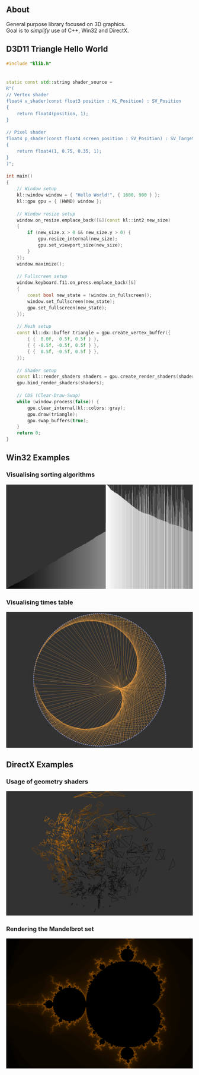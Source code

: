 ## About
General purpose library focused on 3D graphics.  
Goal is to *simplify* use of C++, Win32 and DirectX.  

## D3D11 Triangle Hello World
```cpp
#include "klib.h"


static const std::string shader_source =
R"(
// Vertex shader
float4 v_shader(const float3 position : KL_Position) : SV_Position
{
    return float4(position, 1);
}

// Pixel shader
float4 p_shader(const float4 screen_position : SV_Position) : SV_Target
{
    return float4(1, 0.75, 0.35, 1);
}
)";

int main()
{
    // Window setup
    kl::window window = { "Hello World!", { 1600, 900 } };
    kl::gpu gpu = { (HWND) window };

    // Window resize setup
    window.on_resize.emplace_back([&](const kl::int2 new_size)
    {
        if (new_size.x > 0 && new_size.y > 0) {
            gpu.resize_internal(new_size);
            gpu.set_viewport_size(new_size);
        }
    });
    window.maximize();

    // Fullscreen setup
    window.keyboard.f11.on_press.emplace_back([&]
    {
        const bool new_state = !window.in_fullscreen();
        window.set_fullscreen(new_state);
        gpu.set_fullscreen(new_state);
    });

    // Mesh setup
    const kl::dx::buffer triangle = gpu.create_vertex_buffer({
        { {  0.0f,  0.5f, 0.5f } },
        { { -0.5f, -0.5f, 0.5f } },
        { {  0.5f, -0.5f, 0.5f } },
    });

    // Shader setup
    const kl::render_shaders shaders = gpu.create_render_shaders(shader_source);
    gpu.bind_render_shaders(shaders);

    // CDS (Clear-Draw-Swap)
    while (window.process(false)) {
        gpu.clear_internal(kl::colors::gray);
        gpu.draw(triangle);
        gpu.swap_buffers(true);
    }
    return 0;
}
```

## Win32 Examples
### Visualising sorting algorithms  
![](examples/screens/visual_sort.png)

### Visualising times table  
![](examples/screens/times_table.png)

## DirectX Examples
### Usage of geometry shaders  
![](examples/screens/geometry_shaders.png)

### Rendering the Mandelbrot set  
![](examples/screens/mandelbrot.png)
